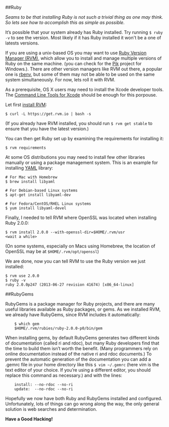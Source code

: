 ##Ruby

*Seams to be that installing Ruby is not such a trivial thing as one may think. So lets see how to accomplish this as simple as possible.*

It’s possible that your system already has Ruby installed. Try running `$ ruby -v` to see the version. Most likely if it has Ruby installed it won't be a one of latests versions.

If you are using a unix-based OS you may want to use [Ruby Version Manager (RVM)](http://rvm.io/), which allow you to install and manage multiple versions of Ruby on the same machine. (you can check for the [Pik](http://github.com/vertiginous/pik) project for Windows.). There are other version managers like RVM out there, a popular one is [rbenv](https://github.com/sstephenson/rbenv), but some of them may not be able to be used on the same system simultaneously. For now, lets roll it with RVM.

As a prerequisite, OS X users may need to install the Xcode developer tools. The [Command Line Tools for Xcode](https://developer.apple.com/downloads/) should be enough for this porpouse.

Let first [install RVM](http://rvm.io/rvm/install/):

    $ curl -L https://get.rvm.io | bash -s

(If you already have RVM installed, you should run `$ rvm get stable` to ensure that you have the latest version.)

You can then get Ruby set up by examining the requirements for installing it:

    $ rvm requirements

At some OS distributions you may need to install few other libraries manually or using a package management system. This is an example for installing [YAML](https://en.wikipedia.org/wiki/YAML) library:

    # For Mac with Homebrew
    $ brew install libyaml

    # For Debian-based Linux systems
    $ apt-get install libyaml-dev

    # For Fedora/CentOS/RHEL Linux systems
    $ yum install libyaml-devel

Finally, I needed to tell RVM where OpenSSL was located when installing Ruby 2.0.0:

    $ rvm install 2.0.0 --with-openssl-dir=$HOME/.rvm/usr
    <wait a while>

(On some systems, especially on Macs using Homebrew, the location of OpenSSL may be at `$HOME/.rvm/opt/openssl`)

We are done, now you can tell RVM to use the Ruby version we just installed:

    $ rvm use 2.0.0
    $ ruby -v
    ruby 2.0.0p247 (2013-06-27 revision 41674) [x86_64-linux]

##RubyGems

RubyGems is a package manager for Ruby projects, and there are many useful libraries available as Ruby packages, or gems. As we installed RVM, we already have RubyGems, since RVM includes it automatically:

        $ which gem
        $HOME/.rvm/rubies/ruby-2.0.0-p0/bin/gem

When installing gems, by default RubyGems generates two different kinds of documentation (called ri and rdoc), but many Ruby developers find that the time to build them isn’t worth the benefit. (Many programmers rely on online documentation instead of the native ri and rdoc documents.) To prevent the automatic generation of the documentation you can add a .gemrc file in your home directory like this `$ vim ~/.gemrc` (here vim is the text editor of your choice. If you’re using a different editor, you should replace this command as necessary.) and with the lines:

        install: --no-rdoc --no-ri
        update:  --no-rdoc --no-ri

Hopefully we now have both Ruby and RubyGems installed and configured. Unfortunately, lots of things can go wrong along the way, the only general solution is web searches and determination.

**Have a Good Hacking!**